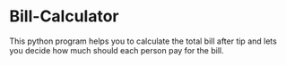 # Bill-Calculator
This python program helps you to calculate the total bill after tip and lets you decide how much should each person pay for the bill.
